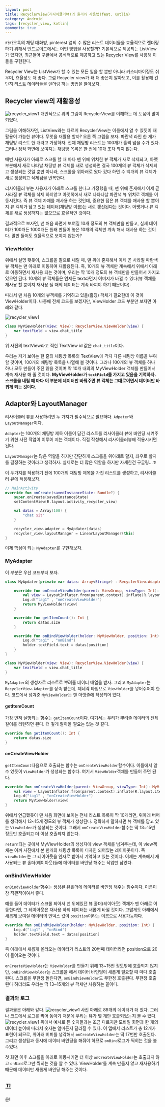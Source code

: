 ```yaml
---
layout: post
title: RecyclerView(리사이클러뷰)의 원리와 사용법(feat. Kotlin)
category: Android
tags: [recycler_view, kotlin]
comments: true
---
```

카카오톡의 채팅 대화방, pinterest 앱의 수 많은 리스트 데이터들을 효율적으로 렌더링 하기 위해서 안드로이드에서는 어떤 방법을 사용할까? 기본적으로 제공되는 ListView가 있지만, 최근들어 구글에서 공식적으로 제공하고 있는 Recycler View를 사용해 이들을 구현한다. 

Recycler View는 ListView가 할 수 있는 모든 일을 할 뿐만 아니라 커스터마이징도 쉬우며, 효율성도 더 좋다. 그럼 Recycler view가 왜 더 좋은지 알아보고, 이를 활용해 간단히 리스트 데이터들을 렌더링 하는 방법을 알아보자.

## Recycler view의 재활용성
![recycler_view1](/public/img/android/recycler1.png)
개인적으로 위의 그림이 RecyclerView를 이해하는 데 도움이 많이 되었다.

그림을 이해하자면, ListView와는 다르게 RecyclerView는 이름에서 알 수 있듯이 재활용이 가능한 뷰이다. 무엇을 재활용 할까? 오른 쪽 그림을 보자. 파란색 라인 한 개가 채팅방 리스트 한 개라고 가정하자. 전체 채팅방 리스트는 100개가 훌쩍 넘을 수가 있다. 그러나 정작 화면에 보여지는 채팅방 목록은 한 번에 10개 조차 되지 않는다. 

매번 사용자가 아래로 스크롤 할 때 마다 맨 위에 위치한 뷰 객체가 새로 삭제되고, 아랫 부분에서 새로 나타날 채팅방 뷰 객체를 새로 생성하면 결국 100개의 뷰 객체가 삭제되고 생성되는 것일 뿐만 아니라, 스크롤을 위아래로 왔다 갔다 하면 수 백개의 뷰 객체가 새로 생성되고 삭제됨을 반복한다.

리사이클러 뷰는 사용자가 아래로 스크롤 한다고 가정했을 때, 맨 위에 존재해서 이제 곧 사라질 뷰 객체를 삭제 하지않고 아랫쪽에서 새로 나타나날 파란색 뷰 위치로 객체를 이동시킨다. 즉 뷰 객체 자체를 재사용 하는 것인데, 중요한 점은 뷰 객체를 재사용 할 뿐이지 뷰 객체가 담고 있는 데이터(채팅방 이름)는 새로 갱신된다는 것이다. 어쨋거나 뷰 객체를 새로 생성하지는 않으므로 효율적인 것이다. 

결과적으로 보자면, 맨 처음 화면에 보여질 10개 정도의 뷰 객체만을 만들고, 실제 데이터가 100개든 1000개든 원래 만들어 놓은 10개의 객체만 계속 해서 재사용 하는 것이다. 말만 들어도 효율적으로 보이지 않는가?

### ViewHolder
위에서 설명 햇듯이, 스크롤을 밑으로 내릴 때, 맨 위에 존재해서 이제 곧 사라질 파란색 뷰 객체는 맨 아래로 이동하여 재활용된다. 즉, 10개의 뷰 객체만 계속해서 위에서 아래로 이동하면서 재사용 되는 것이며, 우리는 딱 10개 정도의 뷰 객체만을 만들어서 가지고 있으면 된다. 10개의 뷰 객체들은 언제든 text라던지 이미지가 바뀔 수 있다(뷰 객체를 재사용 할 뿐이지 재사용 될 때의 데이터는 계속 바껴야 하기 때문이다). 

따라서 맨 처음 10개의 뷰객체를 기억하고 있을(홀딩) 객체가 필요한데 이 것이 ViewHolder이다. 나중에 전체 코드를 보겠지만, ViewHolder 코드 부분만 보자면 아래와 같다.

![recycler_view1](/public/img/android/re2.png)
```kotlin
class MyViewHolder(view: View): RecyclerView.ViewHolder(view) {
    var textField = view.chat_title
}
```
위 사진의 textView라고 적힌 TextView id 값은 `chat_title`이다.

우리는 저기 보이는 한 줄의 채팅방 목록의 TextView에 각자 다른 채팅방 이름을 부여할 것이며, 100개의 채팅방 목록을 나열해 볼 것이다. 그러나 100개의 뷰 객체를 하나 하나 모두 만들어 주진 않을 것이며 딱 10개 내외의 MyViewHolder 객체를 만들어서 계속 재사용 해 줄 것이다. **MyViewHolder가 `textField`를 가지고 있음을 기억하자. 스크롤을 내릴 때 마다 이 부분에 데이터만 바꿔주면 뷰 객체는 그대로이면서 데이터만 바뀌게 되는 것이다.**

## Adapter와 LayoutManager
리사이클러 뷰를 사용하려면 두 가지가 필수적으로 필요하다. `Adpater`와 `LayoutManager`이다. 

`Adapter`는 100개의 채팅방 제목 이름이 담긴 리스트를 리사이클러 뷰에 바인딩 시켜주기 위한 사전 작업이 이루어 지는 객체이다. 직접 작성해서 리사이클러뷰에 적용시키면 된다.

`LayoutManager`는 많은 역할을 하지만 간단하게 스크롤을 위아래로 할지, 좌우로 할지를 결정하는 것이라고 생각하자. 실제로는 더 많은 역할을 하지만 자세한건 구글링...ㅎ

이 두가지를 적용하기 전에 100개의 채팅방 제목을 가진 리스트를 생성하고, 리사이클러 뷰에 적용해보자.
```kotlin
// MainActivity
override fun onCreate(savedInstanceState: Bundle?) {
    super.onCreate(savedInstanceState)
    setContentView(R.layout.activity_recycler_view)

    val datas = Array(100) {
        "chat $it"
    }

    recycler_view.adapter = MyApdater(datas)
    recycler_view.layoutManager = LinearLayoutManager(this)
}
```

이제 핵심이 되는 `MyAdapter`를 구현해보자.

### MyAdapter
이 부분은 우선 코드부터 보자.
```kotlin
class MyApdater(private var datas: Array<String>) : RecyclerView.Adapter<MyViewHolder>() {

    override fun onCreateViewHolder(parent: ViewGroup, viewType: Int): MyViewHolder {
        val view = LayoutInflater.from(parent.context).inflate(R.layout.item, parent, false)
        Log.d("tag1" , "onCreateViewHolder")
        return MyViewHolder(view)
    }

    override fun getItemCount(): Int {
        return datas.size
    }

    override fun onBindViewHolder(holder: MyViewHolder, position: Int) {
        Log.d("tag1" , "onBind")
        holder.textField.text = datas[position]
    }
}

class MyViewHolder(view: View): RecyclerView.ViewHolder(view) {
    var textField = view.chat_title
}
```

`MyAdapter`의 생성자로 리스트로 뿌려줄 데이터 배열을 받자. 그리고 `MyAdapter`는 `RecyclerView.Adapter`를 상속 받는데, 제네릭 타입으로 `ViewHolder`를 넣어주어야 한다. 코드에서 넘겨준 `MyViewHolder`는 맨 아랫줄에 작성되어 있다.

#### getItemCount
가장 먼저 실행되는 함수는 `getItemCount`이다. 여기서는 우리가 뿌려줄 데이터의 전체 길이를 리턴하면 된다. 더 깊게 알아볼 필요는 없는 것 같다.
```kotlin
override fun getItemCount(): Int {
    return datas.size
}
```

#### onCreateViewHolder
`getItemCount`다음으로 호출되는 함수는 `onCreateViewHolder`함수이다. 이름에서 알 수 있듯이 `ViewHolder`가 생성되는 함수다. 여기서 `ViewHolder`객체를 만들어 주면 된다. 

```kotlin
override fun onCreateViewHolder(parent: ViewGroup, viewType: Int): MyViewHolder {
    val view = LayoutInflater.from(parent.context).inflate(R.layout.item, parent, false)
    Log.d("tag1" , "onCreateViewHolder")
    return MyViewHolder(view)
}
```

위에서 언급했듯이 맨 처음 화면에 보이는 전체 리스트 목록이 딱 10개라면, 위아래 버퍼를 생각해서 13~15개 정도의 뷰 객체가 생성된다. 정확하게 말하자면 뷰 객체를 담고 있는 `ViewHolder`가 생성되는 것이다. 그래서 `onCreateViewHolder`함수는 딱 13~15번 정도만 호출되고 더 이상 호출되지 않는다.

`return`되는 곳에서 MyViewHolder의 생성자에 view 객체를 넘겨주는데, 이 view객체는 아까 사진에서 본 한개의 채팅방 목록이 디자인 되어있는 레이아웃이다. 즉 `viewHolder`는 그 레이아웃을 인자로 받아서 기억하고 있는 것이다. 이제는 계속해서 재사용되는 뷰 홀더(레이아웃)들에 데이터를 바인딩 해주는 작업만 남았다.

### onBindViewHolder
`onBindViewHolder`함수는 생성된 뷰홀더에 데이터를 바인딩 해주는 함수이다. 이름이 참 직관적이여서 좋다.

예를 들어 데이터가 스크롤 되어서 맨 위에있던 뷰 홀더(레이아웃) 객체가 맨 아래로 이동한다면, 그 레이아웃은 재사용 하되 데이터는 새롭게 바뀔 것이다. 고맙게도 아래에서 새롭게 보여질 데이터의 인덱스 값이 `position`이라는 이름으로 사용가능하다.
``` kotlin
override fun onBindViewHolder(holder: MyViewHolder, position: Int) {
    Log.d("tag1" , "onBind")
    holder.textField.text = datas[position]
}
```
즉 아래에서 새롭게 올라오는 데이터가 리스트의 20번째 데이터라면 position으로 20이 들어오는 것이다.

`onCreateViewHolder`는 `ViewHolder`를 만들기 위해 13~15번 정도밖에 호출되지 않지만, `onBindViewHolder`는 스크롤을 해서 데이터 바인딩이 새롭게 필요할 때 마다 호출된다. 스크롤을 무한정 돌린다면, `onBindViewHolder`도 무한정 호출된다. 무한정 호출된다 하더라도 우리는 딱 13~15개의 뷰 객체만 사용하는 꼴이다.

### 결과와 로그
결과물은 아래와 같다.
![recycler_view1](/public/img/android/re3.png)
사진 아래로 89개의 데이터가 더 있다. 그러나 코드에서 로그를 찍어 놓아기 때문에 우리는 뷰가 몇 개만 호출되었는지 볼 수 있다.
![recycler_view1](/public/img/android/re4.png)
위에서 예시로 든 숫자들과는 조금 다르지만 모바일 화면과 한 개의 데이터 높이에 따라서 숫자는 얼마든지 달라질 수 있다. 이 앱에서 리스트가 총 12개가 표현이 되므로, 위아래 버퍼를 생각해서 `onCreateViewHolder`는 딱 17번만 호출된다. 그리고 생성됨과 동시에 데이터 바인딩을 해줘야 하므로 `onBind`로그가 찍히는 것을 볼 수있다.

첫 화면 이후 스크롤을 아래로 이동시키면 더 이상 `onCreateViewHolder`는 호출되지 않고 `onBind`로그만 찍히는 것을 알 수 있다. ViewHolder를 계속 만들지 않고 재사용하기 때문에 데이터만 새롭게 바인딩 해주는 것이다.

## 끄
읕!